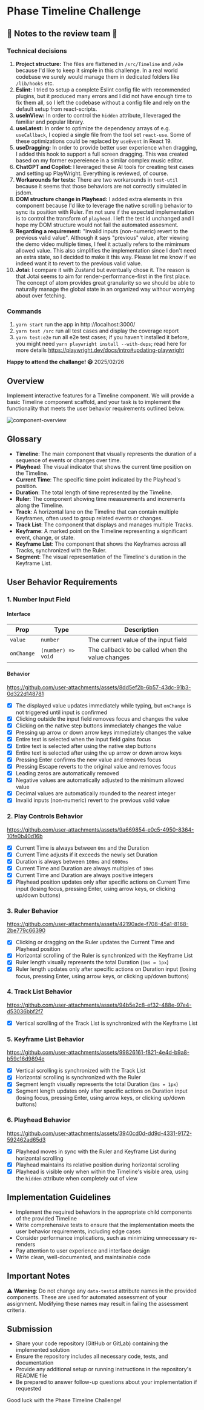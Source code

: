 # Phase Timeline Challenge

## 📝 Notes to the review team 📝

### Technical decisions

1. **Project structure:** The files are flattened in `/src/Timeline` and `/e2e` because I'd like to keep it simple in this challenge. In a real world codebase we surely would manage them in dedicated folders like `/lib/hooks` etc.
1. **Eslint:** I tried to setup a complete Eslint config file with recommended plugins, but it produced many errors and I did not have enough time to fix them all, so I left the codebase without a config file and rely on the default setup from react-scripts.
1. **useInView:** In order to control the `hidden` attribute, I leveraged the familiar and popular library.
1. **useLatest:** In order to optimize the dependency arrays of e.g. `useCallback`, I copied a single file from the tool set `react-use`. Some of these optimizations could be replaced by `useEvent` in React 19.
1. **useDragging:** In order to provide better user experience when dragging, I added this hook to support a full screen dragging. This was created based on my former expereience in a similar complex music editor.
1. **ChatGPT and Copilot:** I leveraged these AI tools for creating test cases and setting up PlayWright. Everything is reviewed, of course.
1. **Workarounds for tests:** There are two workarounds in `test-util` because it seems that those behaviors are not correctly simulated in jsdom.
1. **DOM structure change in Playhead:** I added extra elements in this component because I'd like to leverage the native scrolling behavior to sync its position with Ruler. I'm not sure if the expected implementation is to control the transform of `playhead`. I left the test id unchanged and I hope my DOM structure would not fail the automated assesment.
1. **Regarding a requirement:** "Invalid inputs (non-numeric) revert to the previous valid value". Although it says "previous" value, after viewing the demo video multiple times, I feel it actually refers to the mimimum allowed value. This also simplifies the implementation since I don't need an extra state, so I decided to make it this way. Please let me know if we indeed want it to revert to the previous valid value.
1. **Jotai**: I compare it with Zustand but eventually chose it. The reason is that Jotai seems to aim for render-performance-first in the first place. The concept of atom provides great granularity so we should be able to naturally manage the global state in an organized way withour worrying about over fetching.

### Commands

1. `yarn start` run the app in http://localhost:3000/
1. `yarn test /src` run all test cases and display the coverage report
1. `yarn test:e2e` run all e2e test cases; if you haven't installed it before, you might need `yarn playwright install --with-deps`; read here for more details https://playwright.dev/docs/intro#updating-playwright

**Happy to attend the challange! 😃** 2025/02/26

## Overview

Implement interactive features for a Timeline component. We will provide a basic Timeline component scaffold, and your task is to implement the functionality that meets the user behavior requirements outlined below.

![component-overview](./readme-assets/component-overview.jpg)

## Glossary

- **Timeline**: The main component that visually represents the duration of a sequence of events or changes over time.
- **Playhead**: The visual indicator that shows the current time position on the Timeline.
- **Current Time**: The specific time point indicated by the Playhead's position.
- **Duration**: The total length of time represented by the Timeline.
- **Ruler**: The component showing time measurements and increments along the Timeline.
- **Track**: A horizontal lane on the Timeline that can contain multiple Keyframes, often used to group related events or changes.
- **Track List**: The component that displays and manages multiple Tracks.
- **Keyframe**: A marked point on the Timeline representing a significant event, change, or state.
- **Keyframe List**: The component that shows the Keyframes across all Tracks, synchronized with the Ruler.
- **Segment**: The visual representation of the Timeline's duration in the Keyframe List.

## User Behavior Requirements

### 1. Number Input Field

#### Interface

| Prop       | Type               | Description                                      |
| ---------- | ------------------ | ------------------------------------------------ |
| `value`    | `number`           | The current value of the input field             |
| `onChange` | `(number) => void` | The callback to be called when the value changes |

#### Behavior

https://github.com/user-attachments/assets/8dd5ef2b-6b57-43dc-91b3-0d322d148781

- [x] The displayed value updates immediately while typing, but `onChange` is not triggered until input is confirmed
- [x] Clicking outside the input field removes focus and changes the value
- [x] Clicking on the native step buttons immediately changes the value
- [x] Pressing up arrow or down arrow keys immediately changes the value
- [x] Entire text is selected when the input field gains focus
- [x] Entire text is selected after using the native step buttons
- [x] Entire text is selected after using the up arrow or down arrow keys
- [x] Pressing Enter confirms the new value and removes focus
- [x] Pressing Escape reverts to the original value and removes focus
- [x] Leading zeros are automatically removed
- [x] Negative values are automatically adjusted to the minimum allowed value
- [x] Decimal values are automatically rounded to the nearest integer
- [x] Invalid inputs (non-numeric) revert to the previous valid value

### 2. Play Controls Behavior

https://github.com/user-attachments/assets/9a669854-e0c5-4950-8364-10fe0b40d16b

- [x] Current Time is always between `0ms` and the Duration
- [x] Current Time adjusts if it exceeds the newly set Duration
- [x] Duration is always between `100ms` and `6000ms`
- [x] Current Time and Duration are always multiples of `10ms`
- [x] Current Time and Duration are always positive integers
- [x] Playhead position updates only after specific actions on Current Time input (losing focus, pressing Enter, using arrow keys, or clicking up/down buttons)

### 3. Ruler Behavior

https://github.com/user-attachments/assets/42190ade-f708-45a1-8168-2be779c66390

- [x] Clicking or dragging on the Ruler updates the Current Time and Playhead position
- [x] Horizontal scrolling of the Ruler is synchronized with the Keyframe List
- [x] Ruler length visually represents the total Duration (`1ms = 1px`)
- [x] Ruler length updates only after specific actions on Duration input (losing focus, pressing Enter, using arrow keys, or clicking up/down buttons)

### 4. Track List Behavior

https://github.com/user-attachments/assets/94b5e2c8-ef32-488e-97e4-d53036bbf2f7

- [x] Vertical scrolling of the Track List is synchronized with the Keyframe List

### 5. Keyframe List Behavior

https://github.com/user-attachments/assets/99826161-f821-4e4d-b9a8-b59c16d9894e

- [x] Vertical scrolling is synchronized with the Track List
- [x] Horizontal scrolling is synchronized with the Ruler
- [x] Segment length visually represents the total Duration (`1ms = 1px`)
- [x] Segment length updates only after specific actions on Duration input (losing focus, pressing Enter, using arrow keys, or clicking up/down buttons)

### 6. Playhead Behavior

https://github.com/user-attachments/assets/3940cd0d-dd9d-4331-9172-592462ad65d3

- [x] Playhead moves in sync with the Ruler and Keyframe List during horizontal scrolling
- [x] Playhead maintains its relative position during horizontal scrolling
- [x] Playhead is visible only when within the Timeline's visible area, using the `hidden` attribute when completely out of view

## Implementation Guidelines

- Implement the required behaviors in the appropriate child components of the provided Timeline
- Write comprehensive tests to ensure that the implementation meets the user behavior requirements, including edge cases
- Consider performance implications, such as minimizing unnecessary re-renders
- Pay attention to user experience and interface design
- Write clean, well-documented, and maintainable code

## Important Notes

⚠️ **Warning**: Do not change any `data-testid` attribute names in the provided components. These are used for automated assessment of your assignment. Modifying these names may result in failing the assessment criteria.

## Submission

- Share your code repository (GitHub or GitLab) containing the implemented solution
- Ensure the repository includes all necessary code, tests, and documentation
- Provide any additional setup or running instructions in the repository's README file
- Be prepared to answer follow-up questions about your implementation if requested

Good luck with the Phase Timeline Challenge!
